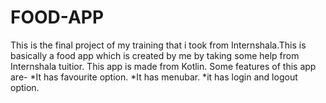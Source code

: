 # FOOD-APP
This is the final project of my training that i took from Internshala.This is basically a food app which is created by me by  taking some help from Internshala tuitior.
This app is made from Kotlin.
Some features of this app are-
*It has favourite option.
*It has menubar.
*it has login and logout option.

